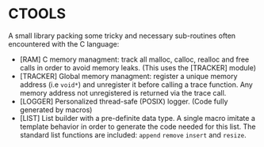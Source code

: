 # CTOOLS

A small library packing some tricky and necessary sub-routines often encountered with the C language:
- [RAM] C memory managment: track all malloc, calloc, realloc and free calls in order to avoid memory leaks. (This uses the [TRACKER] module)
- [TRACKER] Global memory managment: register a unique memory address (i.e `void*`) and unregister it before calling a trace function. Any memory address not unregistered is returned via the trace call.
- [LOGGER] Personalized thread-safe (POSIX) logger. (Code fully generated by macros)
- [LIST] List builder with a pre-definite data type. A single macro imitate a template behavior in order to generate the code needed for this list. The standard list functions are included: `append` `remove` `insert` and `resize`.